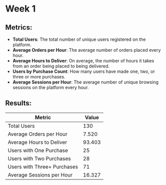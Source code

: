 # Week 1

## Metrics:

- **Total Users**: The total number of unique users registered on the platform.
- **Average Orders per Hour**: The average number of orders placed every hour.
- **Average Hours to Deliver**: On average, the number of hours it takes from an order being placed to being delivered.
- **Users by Purchase Count**: How many users have made one, two, or three or more purchases.
- **Average Sessions per Hour**: The average number of unique browsing sessions on the platform every hour.

## Results:

| Metric                          | Value      |
|---------------------------------|------------|
| Total Users                     | 130        |
| Average Orders per Hour         | 7.520      |
| Average Hours to Deliver        | 93.403     |
| Users with One Purchase         | 25         |
| Users with Two Purchases        | 28         |
| Users with Three+ Purchases     | 71         |
| Average Sessions per Hour       | 16.327     |